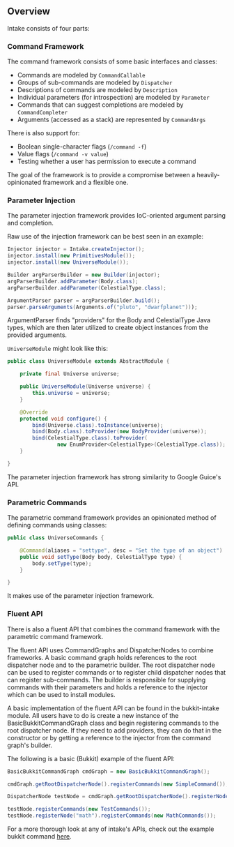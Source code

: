 ## Overview

Intake consists of four parts:

### Command Framework

The command framework consists of some basic interfaces and classes:

* Commands are modeled by `CommandCallable`
* Groups of sub-commands are modeled by `Dispatcher`
* Descriptions of commands are modeled by `Description`
* Individual parameters (for introspection) are modeled by `Parameter`
* Commands that can suggest completions are modeled by `CommandCompleter`
* Arguments (accessed as a stack) are represented by `CommandArgs`

There is also support for:

* Boolean single-character flags (`/command -f`)
* Value flags (`/command -v value`)
* Testing whether a user has permission to execute a command

The goal of the framework is to provide a compromise between a heavily-opinionated framework and a flexible one.

### Parameter Injection

The parameter injection framework provides IoC-oriented argument parsing and completion.

Raw use of the injection framework can be best seen in an example:

```java
Injector injector = Intake.createInjector();
injector.install(new PrimitivesModule());
injector.install(new UniverseModule());

Builder argParserBuilder = new Builder(injector);
argParserBuilder.addParameter(Body.class);
argParserBuilder.addParameter(CelestialType.class);

ArgumentParser parser = argParserBuilder.build();
parser.parseArguments(Arguments.of("pluto", "dwarfplanet")));
```

ArgumentParser finds "providers" for the Body and CelestialType Java types, which are then later utilized to create object instances from the provided arguments.

`UniverseModule` might look like this:

```java
public class UniverseModule extends AbstractModule {

    private final Universe universe;

    public UniverseModule(Universe universe) {
        this.universe = universe;
    }

    @Override
    protected void configure() {
        bind(Universe.class).toInstance(universe);
        bind(Body.class).toProvider(new BodyProvider(universe));
        bind(CelestialType.class).toProvider(
				new EnumProvider<CelestialType>(CelestialType.class));
    }

}
```

The parameter injection framework has strong similarity to Google Guice's API.

### Parametric Commands

The parametric command framework provides an opinionated method of defining commands using classes:

```java
public class UniverseCommands {

    @Command(aliases = "settype", desc = "Set the type of an object")
    public void setType(Body body, CelestialType type) {
        body.setType(type);
    }

}
```

It makes use of the parameter injection framework.

### Fluent API

There is also a fluent API that combines the command framework with the parametric command framework.

The fluent API uses CommandGraphs and DispatcherNodes to combine frameworks. A basic command graph holds references to the root dispatcher node and to the parametric builder. The root dispatcher node can be used to register commands or to register child dispatcher nodes that can register sub-commands. The builder is responsible for supplying commands with their parameters and holds a reference to the injector which can be used to install modules.

A basic implementation of the fluent API can be found in the bukkit-intake module. All users have to do is create a new instance of the BasicBukkitCommandGraph class and begin registering commands to the root dispatcher node. If they need to add providers, they can do that in the constructor or by getting a reference to the injector from the command graph's builder.

The following is a basic (Bukkit) example of the fluent API:
```java
BasicBukkitCommandGraph cmdGraph = new BasicBukkitCommandGraph();

cmdGraph.getRootDispatcherNode().registerCommands(new SimpleCommand());

DispatcherNode testNode = cmdGraph.getRootDispatcherNode().registerNode("test");

testNode.registerCommands(new TestCommands());
testNode.registerNode("math").registerCommands(new MathCommands());
```


For a more thorough look at any of intake's APIs, check out the example bukkit command [here](examples/bukkit/src/main/java/app/ashcon/intake/example/).